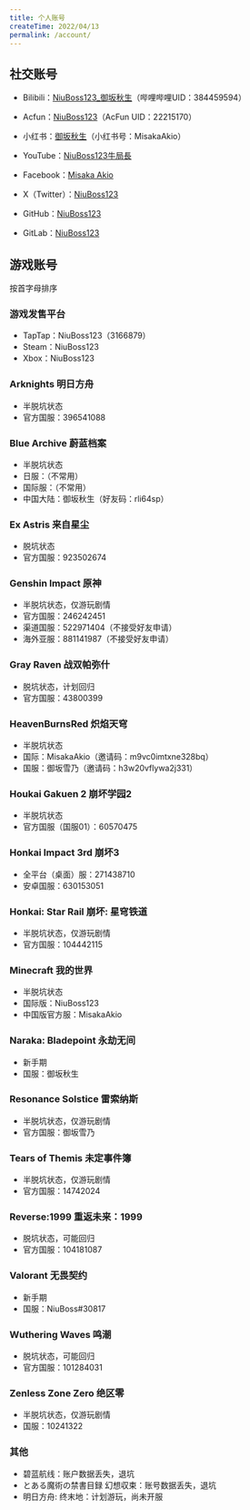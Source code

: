 ```yaml
---
title: 个人账号
createTime: 2022/04/13
permalink: /account/
---
```

## 社交账号

- Bilibili：[NiuBoss123_御坂秋生](https://space.bilibili.com/384459594)（哔哩哔哩UID：384459594）
- Acfun：[NiuBoss123](https://www.acfun.cn/u/22215170)（AcFun UID：22215170）
- 小红书：[御坂秋生](https://www.xiaohongshu.com/user/profile/65cc611700000000050300e0)（小红书号：MisakaAkio）


- YouTube：[NiuBoss123牛局長](https://www.youtube.com/@NiuBoss123)
- Facebook：[Misaka Akio ](https://www.facebook.com/NiuBoss123)
- X（Twitter）：[NiuBoss123](https://x.com/NiuBoss123)
- GitHub：[NiuBoss123](https://github.com/NiuBoss123)
- GitLab：[NiuBoss123](https://gitlab.com/NiuBoss123)

## 游戏账号

按首字母排序
  
### 游戏发售平台
- TapTap：NiuBoss123（3166879）
- Steam：NiuBoss123
- Xbox：NiuBoss123

### Arknights 明日方舟
- 半脱坑状态
- 官方国服：396541088

### Blue Archive 蔚蓝档案
- 半脱坑状态
- 日服：（不常用）
- 国际服：（不常用）
- 中国大陆：御坂秋生（好友码：rli64sp）

### Ex Astris 来自星尘
- 脱坑状态
- 官方国服：923502674

### Genshin lmpact 原神
- 半脱坑状态，仅游玩剧情
- 官方国服：246242451
- 渠道国服：522971404（不接受好友申请）
- 海外亚服：881141987（不接受好友申请）

### Gray Raven 战双帕弥什
- 脱坑状态，计划回归
- 官方国服：43800399

### HeavenBurnsRed 炽焰天穹
- 半脱坑状态
- 国际：MisakaAkio（邀请码：m9vc0imtxne328bq）
- 国服：御坂雪乃（邀请码：h3w20vflywa2j331）

### Houkai Gakuen 2 崩坏学园2
- 半脱坑状态
- 官方国服（国服01）：60570475

### Honkai Impact 3rd 崩坏3
- 全平台（桌面）服：271438710
- 安卓国服：630153051

### Honkai: Star Rail 崩坏: 星穹铁道
- 半脱坑状态，仅游玩剧情
- 官方国服：104442115

### Minecraft 我的世界
- 半脱坑状态
- 国际版：NiuBoss123
- 中国版官方服：MisakaAkio

### Naraka: Bladepoint 永劫无间
- 新手期
- 国服：御坂秋生

### Resonance Solstice 雷索纳斯
- 半脱坑状态，仅游玩剧情
- 官方国服：御坂雪乃

### Tears of Themis 未定事件簿
- 半脱坑状态，仅游玩剧情
- 官方国服：14742024

### Reverse:1999 重返未来：1999
- 脱坑状态，可能回归
- 官方国服：104181087

### Valorant 无畏契约
- 新手期
- 国服：NiuBoss#30817

### Wuthering Waves 鸣潮
- 脱坑状态，可能回归
- 官方国服：101284031

### Zenless Zone Zero 绝区零
- 半脱坑状态，仅游玩剧情
- 国服：10241322

### 其他
- 碧蓝航线：账户数据丢失，退坑
- とある魔術の禁書目録 幻想収束：账号数据丢失，退坑
- 明日方舟: 终末地：计划游玩，尚未开服
